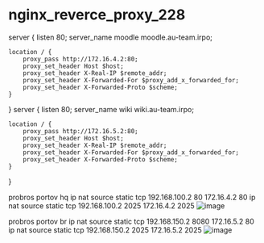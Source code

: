 # nginx_reverce_proxy_228
server {
    listen 80;
    server_name moodle moodle.au-team.irpo;

    location / {
        proxy_pass http://172.16.4.2:80;
        proxy_set_header Host $host;
        proxy_set_header X-Real-IP $remote_addr;
        proxy_set_header X-Forwarded-For $proxy_add_x_forwarded_for;
        proxy_set_header X-Forwarded-Proto $scheme;
    }
}
server {
    listen 80;
    server_name wiki wiki.au-team.irpo;

    location / {
        proxy_pass http://172.16.5.2:80;
        proxy_set_header Host $host;
        proxy_set_header X-Real-IP $remote_addr;
        proxy_set_header X-Forwarded-For $proxy_add_x_forwarded_for;
        proxy_set_header X-Forwarded-Proto $scheme;
    }
}

probros portov hq
ip nat source static tcp 192.168.100.2 80 172.16.4.2 80
ip nat source static tcp 192.168.100.2 2025 172.16.4.2 2025
![image](https://github.com/user-attachments/assets/4c4a4502-d2b7-4bfe-b6ae-98e7743993c2)

probros portov br
ip nat source static tcp 192.168.150.2 8080 172.16.5.2 80
ip nat source static tcp 192.168.150.2 2025 172.16.5.2 2025
![image](https://github.com/user-attachments/assets/200c22f6-0c19-416b-af15-d2a782d3a54b)
